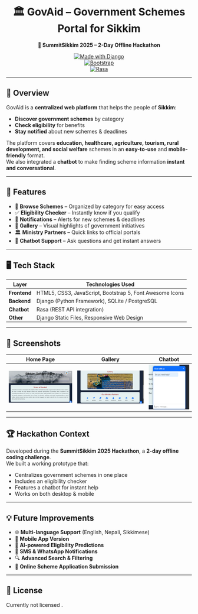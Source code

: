 <div align="center">

# 🏛️ GovAid – Government Schemes Portal for Sikkim  
**📍 SummitSikkim 2025 – 2-Day Offline Hackathon**  

[![Made with Django](https://img.shields.io/badge/Made%20with-Django-092E20?style=for-the-badge&logo=django&logoColor=white)](https://www.djangoproject.com/)  
[![Bootstrap](https://img.shields.io/badge/Styled%20with-Bootstrap-563D7C?style=for-the-badge&logo=bootstrap&logoColor=white)](https://getbootstrap.com/)  
[![Rasa](https://img.shields.io/badge/Powered%20by-Rasa-5A17EE?style=for-the-badge&logo=rasa&logoColor=white)](https://rasa.com/)  


</div>

---

## 📖 Overview

GovAid is a **centralized web platform** that helps the people of **Sikkim**:  
- **Discover government schemes** by category  
- **Check eligibility** for benefits  
- **Stay notified** about new schemes & deadlines  

The platform covers **education, healthcare, agriculture, tourism, rural development, and social welfare** schemes in an **easy-to-use** and **mobile-friendly** format.  
We also integrated a **chatbot** to make finding scheme information **instant and conversational**.

---

## 🎯 Features

- 📖 **Browse Schemes** – Organized by category for easy access  
- ✅ **Eligibility Checker** – Instantly know if you qualify  
- 🔔 **Notifications** – Alerts for new schemes & deadlines  
- 📸 **Gallery** – Visual highlights of government initiatives  
- 🏛 **Ministry Partners** – Quick links to official portals  
- 💬 **Chatbot Support** – Ask questions and get instant answers  

---

## 🖥 Tech Stack

| Layer      | Technologies Used |
|------------|------------------|
| **Frontend** | HTML5, CSS3, JavaScript, Bootstrap 5, Font Awesome Icons |
| **Backend**  | Django (Python Framework), SQLite / PostgreSQL |
| **Chatbot**  | Rasa (REST API integration) |
| **Other**    | Django Static Files, Responsive Web Design |


---

## 📸 Screenshots

| Home Page | Gallery | Chatbot |
|-----------|---------|---------|
| ![Home Page](screenshots/home.png) | ![Gallery](screenshots/gallery.png) | ![Chatbot](screenshots/chatbot.png) |


---

## 🏆 Hackathon Context

Developed during the **SummitSikkim 2025 Hackathon**, a **2-day offline coding challenge**.  
We built a working prototype that:  
- Centralizes government schemes in one place  
- Includes an eligibility checker  
- Features a chatbot for instant help  
- Works on both desktop & mobile  

---

## 💡 Future Improvements

- 🌐 **Multi-language Support** (English, Nepali, Sikkimese)  
- 📱 **Mobile App Version**  
- 🤖 **AI-powered Eligibility Predictions**  
- 📩 **SMS & WhatsApp Notifications**  
- 🔍 **Advanced Search & Filtering**  
- 📂 **Online Scheme Application Submission**  

---

## 📜 License

Currently not licensed .


